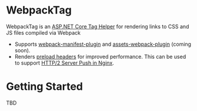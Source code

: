 # WebpackTag

WebpackTag is an [ASP.NET Core Tag Helper](https://docs.microsoft.com/en-us/aspnet/core/mvc/views/tag-helpers/intro?view=aspnetcore-3.0) for rendering links to CSS and JS files compiled via Webpack

* Supports [webpack-manifest-plugin](https://www.npmjs.com/package/webpack-manifest-plugin) and [assets-webpack-plugin](https://www.npmjs.com/package/assets-webpack-plugin) (coming soon).
* Renders [preload headers](https://developer.mozilla.org/en-US/docs/Web/HTML/Preloading_content) for improved performance. This can be used to support [HTTP/2 Server Push in Nginx](https://www.nginx.com/blog/nginx-1-13-9-http2-server-push/#automatic-push).

# Getting Started

TBD